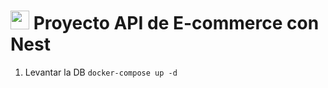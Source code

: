 # <img id="nestjs" src="https://devicon-website.vercel.app/api/nestjs/plain.svg" width="30" /> Proyecto API de E-commerce con Nest

1. Levantar la DB
```docker-compose up -d```